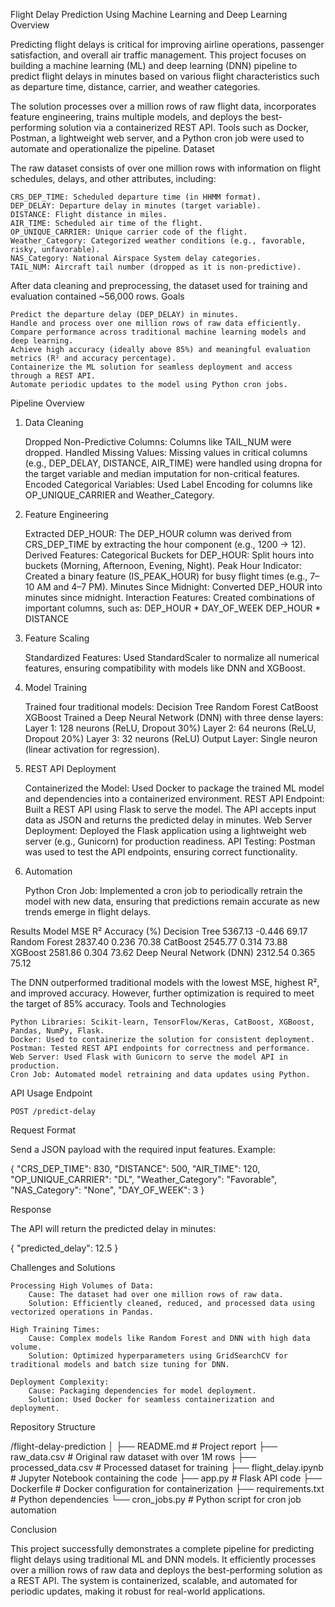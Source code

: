 Flight Delay Prediction Using Machine Learning and Deep Learning
Overview

Predicting flight delays is critical for improving airline operations, passenger satisfaction, and overall air traffic management. This project focuses on building a machine learning (ML) and deep learning (DNN) pipeline to predict flight delays in minutes based on various flight characteristics such as departure time, distance, carrier, and weather categories.

The solution processes over a million rows of raw flight data, incorporates feature engineering, trains multiple models, and deploys the best-performing solution via a containerized REST API. Tools such as Docker, Postman, a lightweight web server, and a Python cron job were used to automate and operationalize the pipeline.
Dataset

The raw dataset consists of over one million rows with information on flight schedules, delays, and other attributes, including:

    CRS_DEP_TIME: Scheduled departure time (in HHMM format).
    DEP_DELAY: Departure delay in minutes (target variable).
    DISTANCE: Flight distance in miles.
    AIR_TIME: Scheduled air time of the flight.
    OP_UNIQUE_CARRIER: Unique carrier code of the flight.
    Weather_Category: Categorized weather conditions (e.g., favorable, risky, unfavorable).
    NAS_Category: National Airspace System delay categories.
    TAIL_NUM: Aircraft tail number (dropped as it is non-predictive).

After data cleaning and preprocessing, the dataset used for training and evaluation contained ~56,000 rows.
Goals

    Predict the departure delay (DEP_DELAY) in minutes.
    Handle and process over one million rows of raw data efficiently.
    Compare performance across traditional machine learning models and deep learning.
    Achieve high accuracy (ideally above 85%) and meaningful evaluation metrics (R² and accuracy percentage).
    Containerize the ML solution for seamless deployment and access through a REST API.
    Automate periodic updates to the model using Python cron jobs.

Pipeline Overview
1. Data Cleaning

    Dropped Non-Predictive Columns: Columns like TAIL_NUM were dropped.
    Handled Missing Values: Missing values in critical columns (e.g., DEP_DELAY, DISTANCE, AIR_TIME) were handled using dropna for the target variable and median imputation for non-critical features.
    Encoded Categorical Variables: Used Label Encoding for columns like OP_UNIQUE_CARRIER and Weather_Category.

2. Feature Engineering

    Extracted DEP_HOUR: The DEP_HOUR column was derived from CRS_DEP_TIME by extracting the hour component (e.g., 1200 → 12).
    Derived Features:
        Categorical Buckets for DEP_HOUR: Split hours into buckets (Morning, Afternoon, Evening, Night).
        Peak Hour Indicator: Created a binary feature (IS_PEAK_HOUR) for busy flight times (e.g., 7–10 AM and 4–7 PM).
        Minutes Since Midnight: Converted DEP_HOUR into minutes since midnight.
        Interaction Features: Created combinations of important columns, such as:
            DEP_HOUR * DAY_OF_WEEK
            DEP_HOUR * DISTANCE

3. Feature Scaling

    Standardized Features: Used StandardScaler to normalize all numerical features, ensuring compatibility with models like DNN and XGBoost.

4. Model Training

    Trained four traditional models:
        Decision Tree
        Random Forest
        CatBoost
        XGBoost
    Trained a Deep Neural Network (DNN) with three dense layers:
        Layer 1: 128 neurons (ReLU, Dropout 30%)
        Layer 2: 64 neurons (ReLU, Dropout 20%)
        Layer 3: 32 neurons (ReLU)
        Output Layer: Single neuron (linear activation for regression).

5. REST API Deployment

    Containerized the Model: Used Docker to package the trained ML model and dependencies into a containerized environment.
    REST API Endpoint: Built a REST API using Flask to serve the model. The API accepts input data as JSON and returns the predicted delay in minutes.
    Web Server Deployment: Deployed the Flask application using a lightweight web server (e.g., Gunicorn) for production readiness.
    API Testing: Postman was used to test the API endpoints, ensuring correct functionality.

6. Automation

    Python Cron Job: Implemented a cron job to periodically retrain the model with new data, ensuring that predictions remain accurate as new trends emerge in flight delays.

Results
Model	MSE	R²	Accuracy (%)
Decision Tree	5367.13	-0.446	69.17
Random Forest	2837.40	0.236	70.38
CatBoost	2545.77	0.314	73.88
XGBoost	2581.86	0.304	73.62
Deep Neural Network (DNN)	2312.54	0.365	75.12

The DNN outperformed traditional models with the lowest MSE, highest R², and improved accuracy. However, further optimization is required to meet the target of 85% accuracy.
Tools and Technologies

    Python Libraries: Scikit-learn, TensorFlow/Keras, CatBoost, XGBoost, Pandas, NumPy, Flask.
    Docker: Used to containerize the solution for consistent deployment.
    Postman: Tested REST API endpoints for correctness and performance.
    Web Server: Used Flask with Gunicorn to serve the model API in production.
    Cron Job: Automated model retraining and data updates using Python.

API Usage
Endpoint

    POST /predict-delay

Request Format

Send a JSON payload with the required input features. Example:

{
  "CRS_DEP_TIME": 830,
  "DISTANCE": 500,
  "AIR_TIME": 120,
  "OP_UNIQUE_CARRIER": "DL",
  "Weather_Category": "Favorable",
  "NAS_Category": "None",
  "DAY_OF_WEEK": 3
}

Response

The API will return the predicted delay in minutes:

{
  "predicted_delay": 12.5
}

Challenges and Solutions

    Processing High Volumes of Data:
        Cause: The dataset had over one million rows of raw data.
        Solution: Efficiently cleaned, reduced, and processed data using vectorized operations in Pandas.

    High Training Times:
        Cause: Complex models like Random Forest and DNN with high data volume.
        Solution: Optimized hyperparameters using GridSearchCV for traditional models and batch size tuning for DNN.

    Deployment Complexity:
        Cause: Packaging dependencies for model deployment.
        Solution: Used Docker for seamless containerization and deployment.

Repository Structure

/flight-delay-prediction
│
├── README.md          # Project report
├── raw_data.csv       # Original raw dataset with over 1M rows
├── processed_data.csv # Processed dataset for training
├── flight_delay.ipynb # Jupyter Notebook containing the code
├── app.py             # Flask API code
├── Dockerfile         # Docker configuration for containerization
├── requirements.txt   # Python dependencies
└── cron_jobs.py       # Python script for cron job automation

Conclusion

This project successfully demonstrates a complete pipeline for predicting flight delays using traditional ML and DNN models. It efficiently processes over a million rows of raw data and deploys the best-performing solution as a REST API. The system is containerized, scalable, and automated for periodic updates, making it robust for real-world applications.
